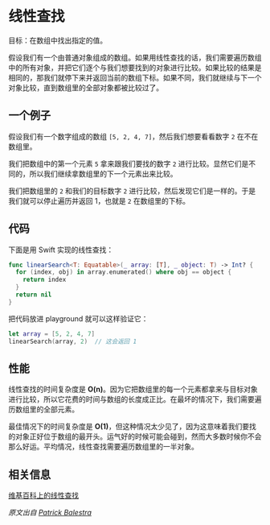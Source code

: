 # 线性查找

目标：在数组中找出指定的值。

假设我们有一个由普通对象组成的数组。如果用线性查找的话，我们需要遍历数组中的所有对象，并把它们逐个与我们想要找到的对象进行比较。如果比较的结果是相同的，那我们就停下来并返回当前的数组下标。如果不同，我们就继续与下一个对象比较，直到数组里的全部对象都被比较过了。

## 一个例子

假设我们有一个数字组成的数组 `[5, 2, 4, 7]`，然后我们想要看看数字 `2` 在不在数组里。

我们把数组中的第一个元素 `5` 拿来跟我们要找的数字 `2` 进行比较。显然它们是不同的，所以我们继续拿数组里的下一个元素出来比较。

我们把数组里的 `2` 和我们的目标数字 `2` 进行比较，然后发现它们是一样的。于是我们就可以停止遍历并返回 1，也就是 `2` 在数组里的下标。

## 代码

下面是用 Swift 实现的线性查找：

```swift
func linearSearch<T: Equatable>(_ array: [T], _ object: T) -> Int? {
  for (index, obj) in array.enumerated() where obj == object {
    return index
  }
  return nil
}
```

把代码放进 playground 就可以这样验证它：

```swift
let array = [5, 2, 4, 7]
linearSearch(array, 2) 	// 这会返回 1
```

## 性能

线性查找的时间复杂度是 **O(n)**。因为它把数组里的每一个元素都拿来与目标对象进行比较，所以它花费的时间与数组的长度成正比。在最坏的情况下，我们需要遍历数组里的全部元素。

最佳情况下的时间复杂度是 **O(1)**，但这种情况太少见了，因为这意味着我们要找的对象正好位于数组的最开头。运气好的时候可能会碰到，然而大多数时候你不会那么好运。平均情况，线性查找需要遍历数组里的一半对象。

## 相关信息

[维基百科上的线性查找](https://en.wikipedia.org/wiki/Linear_search)

*原文出自 [Patrick Balestra](http://www.github.com/BalestraPatrick)*
